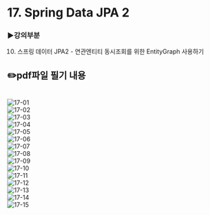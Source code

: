 # 17. Spring Data JPA 2
### ▶️강의부분
10. 스프링 데이터 JPA2 - 연관엔티티 동시조회를 위한 EntityGraph 사용하기

## ✏️pdf파일 필기 내용
</br>![17-01](img/17-01.jpg)
</br>![17-02](img/17-02.jpg)
</br>![17-03](img/17-03.jpg)
</br>![17-04](img/17-04.jpg)
</br>![17-05](img/17-05.jpg)
</br>![17-06](img/17-06.jpg)
</br>![17-07](img/17-07.jpg)
</br>![17-08](img/17-08.jpg)
</br>![17-09](img/17-09.jpg)
</br>![17-10](img/17-10.jpg)
</br>![17-11](img/17-11.jpg)
</br>![17-12](img/17-12.jpg)
</br>![17-13](img/17-13.jpg)
</br>![17-14](img/17-14.jpg)
</br>![17-15](img/17-15.jpg)